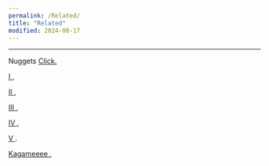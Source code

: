 ```yaml
---
permalink: /Related/
title: "Related"
modified: 2024-08-17
---
```










<hr style="height:2px;border-width:0;color:gray;background-color:gray">


Nuggets <a href=" https://phdcsseiden.github.io/Nuggets/ "> Click. </a>


<a href=" https://www.defense.gov/about/our-forces "> I  </a> ,


<a href=" https://www.goarmy.com/careers-and-jobs/find-your-path/army-officers/rotc "> II </a> ,


<a href=" https://aa.usno.navy.mil/faq/millennium#:~:text=Therefore%2C%20the%2021st%20century%20began,the%20years%20AD%201%2D1000 "> III </a> ,


<a href=" https://history.state.gov/historicaldocuments/frus1949v05/d17 "> IV </a> ,


<a href=" https://history.state.gov/historicaldocuments/frus1949v05/d13 "> V </a> .




<a href="  "> Kagameeee </a> ,


